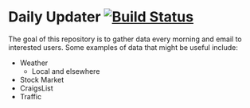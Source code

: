 # Daily Updater [![Build Status](https://travis-ci.com/alexkaufman06/dailyUpdater.svg?branch=master)](https://travis-ci.com/alexkaufman06/dailyUpdater)

The goal of this repository is to gather data every morning and email to interested users. Some examples of data that might be useful include:

* Weather
  * Local and elsewhere
* Stock Market
* CraigsList
* Traffic